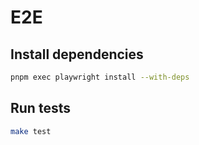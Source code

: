 # E2E

## Install dependencies

```bash
pnpm exec playwright install --with-deps
```

## Run tests

```bash
make test
```
